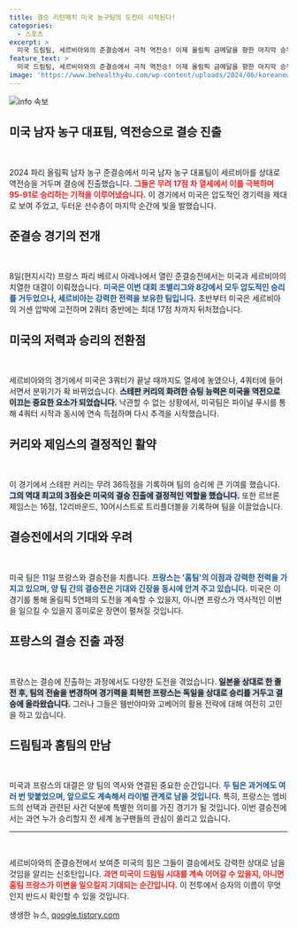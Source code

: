 ```yaml
---
title: 결승 리턴매치 미국 농구팀의 도전이 시작된다!
categories:
  - 스포츠
excerpt: >
  미국 드림팀, 세르비아와의 준결승에서 극적 역전승! 이제 올림픽 금메달을 향한 마지막 승부는 홈팀 프랑스와의 결승전. 과연 누가 세계 농구의 왕좌에 오를까? 11일 오전 4시 30분, 긴장감 넘치는 대결이 펼쳐진다!
feature_text: >
  미국 드림팀, 세르비아와의 준결승에서 극적 역전승! 이제 올림픽 금메달을 향한 마지막 승부는 홈팀 프랑스와의 결승전. 과연 누가 세계 농구의 왕좌에 오를까? 11일 오전 4시 30분, 긴장감 넘치는 대결이 펼쳐진다!
image: 'https://www.behealthy4u.com/wp-content/uploads/2024/06/koreanews.jpg'
---
```


<p><img src="https://www.behealthy4u.com/wp-content/uploads/2024/06/koreanews.jpg" alt="info 속보" /></p>

<h2 data-ke-size="size26">미국 남자 농구 대표팀, 역전승으로 결승 진출</h2>

<p data-ke-size="size16">&nbsp;</p>

<p>2024 파리 올림픽 남자 농구 준결승에서 미국 남자 농구 대표팀이 세르비아를 상대로 역전승을 거두며 결승에 진출했습니다. <b><span style="color: #ee2323;">그들은 무려 17점 차 열세에서 이를 극복하며 95-91로 승리하는 기적을 이루어냈습니다.</span></b> 이 경기에서 미국은 압도적인 경기력을 제대로 보여 주었고, 두터운 선수층이 마지막 순간에 빛을 발했습니다.</p>

<h2 data-ke-size="size26">준결승 경기의 전개</h2>

<p data-ke-size="size16">&nbsp;</p>

<p>8일(현지시각) 프랑스 파리 베르시 아레나에서 열린 준결승전에서는 미국과 세르비아의 치열한 대결이 이뤄졌습니다. <b><span style="color: #1a5490;">미국은 이번 대회 조별리그와 8강에서 모두 압도적인 승리를 거두었으나, 세르비아는 강력한 전력을 보유한 팀입니다.</span></b> 초반부터 미국은 세르비아의 거센 압박에 고전하며 2쿼터 중반에는 최대 17점 차까지 뒤처졌습니다.</p>

<h2 data-ke-size="size26">미국의 저력과 승리의 전환점</h2>

<p data-ke-size="size16">&nbsp;</p>

<p>세르비아와의 경기에서 미국은 3쿼터가 끝날 때까지도 열세에 놓였으나, 4쿼터에 들어서면서 분위기가 확 바뀌었습니다. <b><span style="background-color: #21538527;">스테판 커리의 화려한 슈팅 능력은 미국을 역전으로 이끄는 중요한 요소가 되었습니다.</span></b> 낙관할 수 없는 상황에서, 미국팀은 파이널 푸시를 통해 4쿼터 시작과 동시에 연속 득점하며 다시 추격을 시작했습니다. </p>

<h2 data-ke-size="size26">커리와 제임스의 결정적인 활약</h2>

<p data-ke-size="size16">&nbsp;</p>

<p>이 경기에서 스테판 커리는 무려 36득점을 기록하며 팀의 승리에 큰 기여를 했습니다. <b><span style="background-color: #21538527;">그의 역대 최고의 3점슛은 미국의 결승 진출에 결정적인 역할을 했습니다.</span></b> 또한 르브론 제임스는 16점, 12리바운드, 10어시스트로 트리플더블을 기록하며 팀을 이끌었습니다.</p>

<h2 data-ke-size="size26">결승전에서의 기대와 우려</h2>

<p data-ke-size="size16">&nbsp;</p>

<p>미국 팀은 11일 프랑스와 결승전을 치릅니다. <b><span style="color: #1a5490;">프랑스는 '홈팀'의 이점과 강력한 전력을 가지고 있으며, 양 팀 간의 결승전은 기대와 긴장을 동시에 안겨 주고 있습니다.</span></b> 미국은 이 경기를 통해 올림픽 5연패의 도전을 계속할 수 있을지, 아니면 프랑스가 역사적인 이변을 일으킬 수 있을지 흥미로운 장면이 펼쳐질 것입니다.</p>

<h2 data-ke-size="size26">프랑스의 결승 진출 과정</h2>

<p data-ke-size="size16">&nbsp;</p>

<p>프랑스는 결승에 진출하는 과정에서도 다양한 도전을 겪었습니다. <b><span style="background-color: #21538527;">일본을 상대로 한 졸전 후, 팀의 전술을 변경하며 경기력을 회복한 프랑스는 독일을 상대로 승리를 거두고 결승에 올라왔습니다.</span></b> 그러나 그들은 웸반야마와 고베어의 활용 전략에 대해 여전히 고민을 하고 있습니다.</p>

<h2 data-ke-size="size26">드림팀과 홈팀의 만남</h2>

<p data-ke-size="size16">&nbsp;</p>

<p>미국과 프랑스의 대결은 양 팀의 역사와 연결된 중요한 순간입니다. <b><span style="color: #1a5490;">두 팀은 과거에도 여러 번 맞붙었으며, 앞으로도 계속해서 라이벌 관계로 남을 것입니다.</span></b> 특히, 프랑스는 엠비드의 선택과 관련된 사건 덕분에 특별한 의미를 가진 경기가 될 것입니다. 이번 결승전에서는 과연 누가 승리할지 전 세계 농구팬들의 관심이 쏠리고 있습니다.</p>

<hr>

<p data-ke-size="size16">&nbsp;</p>

<p>세르비아와의 준결승전에서 보여준 미국의 힘은 그들이 결승에서도 강력한 상대로 남을 것임을 알리는 신호탄입니다. <b><span style="color: #ee2323;">과연 미국이 드림팀 시대를 계속 이어갈 수 있을지, 아니면 홈팀 프랑스가 이변을 일으킬지 기대되는 순간입니다.</span></b> 이 전투에서 승자의 이름이 무엇인지 반드시 확인할 수 있을 것입니다.</p>
생생한 뉴스, <a href="https://qoogle.tistory.com" rel="dofollow">qoogle.tistory.com</a>


